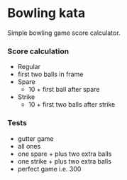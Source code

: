 # Bowling kata

Simple bowling game score calculator.

### Score calculation
- Regular
 - first two balls in frame
- Spare
  - 10 + first ball after spare
- Strike
  - 10 + first two balls after strike
  
### Tests
- gutter game
- all ones
- one spare + plus two extra balls
- one strike + plus two extra balls
- perfect game i.e. 300